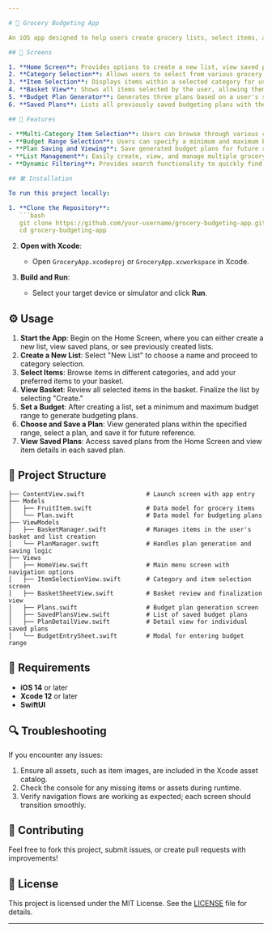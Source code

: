 ```yaml
---

# 🛒 Grocery Budgeting App

An iOS app designed to help users create grocery lists, select items, and generate budgeting plans based on their chosen price range. Users can manage multiple lists, view saved plans, and see detailed item breakdowns to help with grocery planning.

## 📱 Screens

1. **Home Screen**: Provides options to create a new list, view saved plans, and access previously created lists.
2. **Category Selection**: Allows users to select from various grocery categories such as Fruits, Vegetables, and Snacks.
3. **Item Selection**: Displays items within a selected category for users to add to their list.
4. **Basket View**: Shows all items selected by the user, allowing them to finalize and save the list.
5. **Budget Plan Generator**: Generates three plans based on a user's specified budget range and displays potential savings for each plan.
6. **Saved Plans**: Lists all previously saved budgeting plans with the ability to view details of each plan.

## 🚀 Features

- **Multi-Category Item Selection**: Users can browse through various categories and select items to add to their grocery list.
- **Budget Range Selection**: Users can specify a minimum and maximum budget range, and the app will generate plans within that range.
- **Plan Saving and Viewing**: Save generated budget plans for future reference, with an option to view item details within each plan.
- **List Management**: Easily create, view, and manage multiple grocery lists.
- **Dynamic Filtering**: Provides search functionality to quickly find items or categories.

## 🛠️ Installation

To run this project locally:

1. **Clone the Repository**:
   ```bash
   git clone https://github.com/your-username/grocery-budgeting-app.git
   cd grocery-budgeting-app
   ```

2. **Open with Xcode**:
   - Open `GroceryApp.xcodeproj` or `GroceryApp.xcworkspace` in Xcode.

3. **Build and Run**:
   - Select your target device or simulator and click **Run**.

## ⚙️ Usage

1. **Start the App**: Begin on the Home Screen, where you can either create a new list, view saved plans, or see previously created lists.
2. **Create a New List**: Select "New List" to choose a name and proceed to category selection.
3. **Select Items**: Browse items in different categories, and add your preferred items to your basket.
4. **View Basket**: Review all selected items in the basket. Finalize the list by selecting "Create."
5. **Set a Budget**: After creating a list, set a minimum and maximum budget range to generate budgeting plans.
6. **Choose and Save a Plan**: View generated plans within the specified range, select a plan, and save it for future reference.
7. **View Saved Plans**: Access saved plans from the Home Screen and view item details in each saved plan.

## 📂 Project Structure

```
├── ContentView.swift                 # Launch screen with app entry
├── Models
│   ├── FruitItem.swift               # Data model for grocery items
│   └── Plan.swift                    # Data model for budgeting plans
├── ViewModels
│   ├── BasketManager.swift           # Manages items in the user's basket and list creation
│   └── PlanManager.swift             # Handles plan generation and saving logic
├── Views
│   ├── HomeView.swift                # Main menu screen with navigation options
│   ├── ItemSelectionView.swift       # Category and item selection screen
│   ├── BasketSheetView.swift         # Basket review and finalization view
│   ├── Plans.swift                   # Budget plan generation screen
│   ├── SavedPlansView.swift          # List of saved budget plans
│   ├── PlanDetailView.swift          # Detail view for individual saved plans
│   └── BudgetEntrySheet.swift        # Modal for entering budget range
```

## 🧩 Requirements

- **iOS 14** or later
- **Xcode 12** or later
- **SwiftUI**

## 🔍 Troubleshooting

If you encounter any issues:
1. Ensure all assets, such as item images, are included in the Xcode asset catalog.
2. Check the console for any missing items or assets during runtime.
3. Verify navigation flows are working as expected; each screen should transition smoothly.

## 🤝 Contributing

Feel free to fork this project, submit issues, or create pull requests with improvements!

## 📜 License

This project is licensed under the MIT License. See the [LICENSE](LICENSE) file for details.

--- 
```


